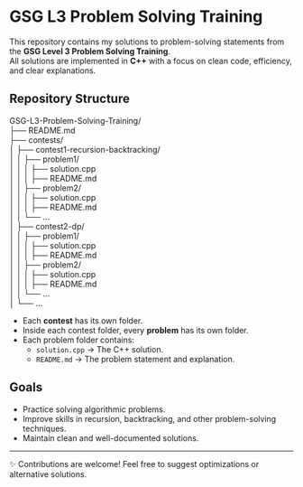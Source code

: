 # GSG L3 Problem Solving Training  
This repository contains my solutions to problem-solving statements from the **GSG Level 3 Problem Solving Training**.  
All solutions are implemented in **C++** with a focus on clean code, efficiency, and clear explanations.  

## Repository Structure  
GSG-L3-Problem-Solving-Training/  
├── README.md  
├── contests/  
│   ├── contest1-recursion-backtracking/  
│   │   ├── problem1/  
│   │   │   ├── solution.cpp  
│   │   │   ├── README.md  
│   │   ├── problem2/  
│   │   │   ├── solution.cpp  
│   │   │   ├── README.md  
│   │   └── ...  
│   ├── contest2-dp/  
│   │   ├── problem1/  
│   │   │   ├── solution.cpp  
│   │   │   ├── README.md  
│   │   ├── problem2/  
│   │   │   ├── solution.cpp  
│   │   │   ├── README.md  
│   │   └── ...  
│   └── ...  

- Each **contest** has its own folder.  
- Inside each contest folder, every **problem** has its own folder.  
- Each problem folder contains:  
  - `solution.cpp` → The C++ solution.  
  - `README.md` → The problem statement and explanation.


  
## Goals
- Practice solving algorithmic problems.  
- Improve skills in recursion, backtracking, and other problem-solving techniques.  
- Maintain clean and well-documented solutions.  

---

✨ Contributions are welcome! Feel free to suggest optimizations or alternative solutions.
